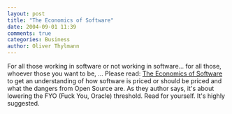 ```yaml
---
layout: post
title: "The Economics of Software"
date: 2004-09-01 11:39
comments: true
categories: Business
author: Oliver Thylmann
---
```



For all those working in software or not working in software... for all those, whoever those you want to be, ... Please read: [The Economics of Software](http://blogs.sun.com/roller/page/bmc/20040828#the_economics_of_software) to get an understanding of how software is priced or should be priced and what the dangers from Open Source are. As they author says, it's about lowering the FYO (Fuck You, Oracle) threshold. Read for yourself. It's highly suggested.


